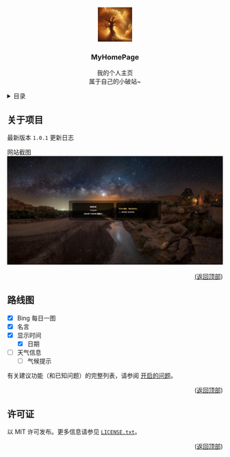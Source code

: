 <a id="readme-top"></a>

<!-- 项目 LOGO -->
<br />
<div align="center">
  <a href="https://github.com/PhantomPixel-0418/MyHomePage">
    <img src="images/logo.png" alt="Logo" width="80" height="80">
  </a>

<h3 align="center">MyHomePage</h3>

  <p align="center">
    我的个人主页<br />属于自己的小破站~
    <br />
  </p>
</div>



<!-- 目录 -->
<details>
  <summary>目录</summary>
  <ol>
    <li>
      <a href="#关于项目">关于项目</a>
    </li>
    <li><a href="#路线图">路线图</a></li>
    <li><a href="#许可证">许可证</a></li>
  </ol>
</details>



<!-- 关于项目 -->
## 关于项目

最新版本 `1.0.1` 更新日志

网站截图
<a href="https://github.com/PhantomPixel-0418/MyHomePage">
    <img src="images/product-screenshot.jpeg" alt="网站截图">

<p align="right">(<a href="#readme-top">返回顶部</a>)</p>



<!-- 路线图 -->
## 路线图

- [x] Bing 每日一图
- [x] 名言
- [x] 显示时间
  - [x] 日期
- [ ] 天气信息
  - [ ] 气候提示

有关建议功能（和已知问题）的完整列表，请参阅 [开启的问题](https://github.com/PhantomPixel-0418/MyHomePage/issues)。

<p align="right">(<a href="#readme-top">返回顶部</a>)</p>



<!-- 许可证 -->
## 许可证

以 MIT 许可发布。更多信息请参见 [`LICENSE.txt`](LICENSE)。

<p align="right">(<a href="#readme-top">返回顶部</a>)</p>



<!-- 标记链接和图像 -->
<!-- https://www.markdownguide.org/basic-syntax/#reference-style-links -->
[contributors-shield]: https://img.shields.io/github/contributors/github_username/repo_name.svg?style=for-the-badge
[contributors-url]: https://github.com/PhantomPixel-0418/MyHomePage/graphs/contributors
[forks-shield]: https://img.shields.io/github/forks/github_username/repo_name.svg?style=for-the-badge
[forks-url]: https://github.com/PhantomPixel-0418/MyHomePage/network/members
[stars-shield]: https://img.shields.io/github/stars/github_username/repo_name.svg?style=for-the-badge
[stars-url]: https://github.com/PhantomPixel-0418/MyHomePage/stargazers
[issues-shield]: https://img.shields.io/github/issues/github_username/repo_name.svg?style=for-the-badge
[issues-url]: https://github.com/PhantomPixel-0418/MyHomePage/issues
[license-shield]: https://img.shields.io/github/license/github_username/repo_name.svg?style=for-the-badge
[license-url]: https://github.com/PhantomPixel-0418/MyHomePage/blob/master/LICENSE.txt
